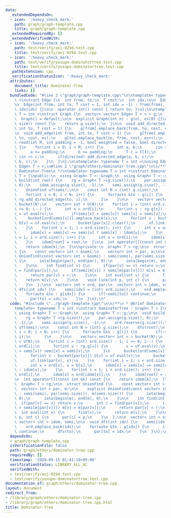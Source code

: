 ```yaml
---
data:
  _extendedDependsOn:
  - icon: ':heavy_check_mark:'
    path: graph/graph-template.cpp
    title: graph/graph-template.cpp
  _extendedRequiredBy: []
  _extendedVerifiedWith:
  - icon: ':heavy_check_mark:'
    path: test/verify/aoj-0294.test.cpp
    title: test/verify/aoj-0294.test.cpp
  - icon: ':heavy_check_mark:'
    path: test/verify/yosupo-dominatortree.test.cpp
    title: test/verify/yosupo-dominatortree.test.cpp
  _pathExtension: cpp
  _verificationStatusIcon: ':heavy_check_mark:'
  attributes:
    document_title: Dominator-Tree
    links: []
  bundledCode: "#line 2 \"graph/graph-template.cpp\"\n\ntemplate< typename T = int\
    \ >\nstruct Edge {\n  int from, to;\n  T cost;\n  int idx;\n\n  Edge() = default;\n\
    \n  Edge(int from, int to, T cost = 1, int idx = -1) : from(from), to(to), cost(cost),\
    \ idx(idx) {}\n\n  operator int() const { return to; }\n};\n\ntemplate< typename\
    \ T = int >\nstruct Graph {\n  vector< vector< Edge< T > > > g;\n  int es;\n\n\
    \  Graph() = default;\n\n  explicit Graph(int n) : g(n), es(0) {}\n\n  size_t\
    \ size() const {\n    return g.size();\n  }\n\n  void add_directed_edge(int from,\
    \ int to, T cost = 1) {\n    g[from].emplace_back(from, to, cost, es++);\n  }\n\
    \n  void add_edge(int from, int to, T cost = 1) {\n    g[from].emplace_back(from,\
    \ to, cost, es);\n    g[to].emplace_back(to, from, cost, es++);\n  }\n\n  void\
    \ read(int M, int padding = -1, bool weighted = false, bool directed = false)\
    \ {\n    for(int i = 0; i < M; i++) {\n      int a, b;\n      cin >> a >> b;\n\
    \      a += padding;\n      b += padding;\n      T c = T(1);\n      if(weighted)\
    \ cin >> c;\n      if(directed) add_directed_edge(a, b, c);\n      else add_edge(a,\
    \ b, c);\n    }\n  }\n};\n\ntemplate< typename T = int >\nusing Edges = vector<\
    \ Edge< T > >;\n#line 2 \"graph/others/dominator-tree.cpp\"\n\n/**\n * @brief\
    \ Dominator-Tree\n */\ntemplate< typename T = int >\nstruct DominatorTree : Graph<\
    \ T > {\npublic:\n  using Graph< T >::Graph;\n  using Graph< T >::g;\n\n  void\
    \ build(int root) {\n    rg = Graph< T >(g.size());\n    par.assign(g.size(),\
    \ 0);\n    idom.assign(g.size(), -1);\n    semi.assign(g.size(), -1);\n    ord.reserve(g.size());\n\
    \    UnionFind uf(semi);\n\n    const int N = (int) g.size();\n    dfs(root);\n\
    \    for(int i = 0; i < N; i++) {\n      for(auto &to : g[i]) {\n        if(~semi[i])\
    \ rg.add_directed_edge(to, i);\n      }\n    }\n\n    vector< vector< int > >\
    \ bucket(N);\n    vector< int > U(N);\n    for(int i = (int) ord.size() - 1; i\
    \ >= 0; i--) {\n      int x = ord[i];\n      for(int v : rg.g[x]) {\n        v\
    \ = uf.eval(v);\n        if(semi[x] > semi[v]) semi[x] = semi[v];\n      }\n \
    \     bucket[ord[semi[x]]].emplace_back(x);\n      for(int v : bucket[par[x]])\
    \ U[v] = uf.eval(v);\n      bucket[par[x]].clear();\n      uf.link(par[x], x);\n\
    \    }\n    for(int i = 1; i < ord.size(); i++) {\n      int x = ord[i], u = U[x];\n\
    \      idom[x] = semi[x] == semi[u] ? semi[x] : idom[u];\n    }\n    for(int i\
    \ = 1; i < ord.size(); i++) {\n      int x = ord[i];\n      idom[x] = ord[idom[x]];\n\
    \    }\n    idom[root] = root;\n  }\n\n  int operator[](const int &k) const {\n\
    \    return idom[k];\n  }\n\nprivate:\n  Graph< T > rg;\n\n  struct UnionFind\
    \ {\n    const vector< int > &semi;\n    vector< int > par, m;\n\n    explicit\
    \ UnionFind(const vector< int > &semi) : semi(semi), par(semi.size()), m(semi.size())\
    \ {\n      iota(begin(par), end(par), 0);\n      iota(begin(m), end(m), 0);\n\
    \    }\n\n    int find(int v) {\n      if(par[v] == v) return v;\n      int r\
    \ = find(par[v]);\n      if(semi[m[v]] > semi[m[par[v]]]) m[v] = m[par[v]];\n\
    \      return par[v] = r;\n    }\n\n    int eval(int v) {\n      find(v);\n  \
    \    return m[v];\n    }\n\n    void link(int p, int c) {\n      par[c] = p;\n\
    \    }\n  };\n\n  vector< int > ord, par;\n  vector< int > idom, semi;\n\n  void\
    \ dfs(int idx) {\n    semi[idx] = (int) ord.size();\n    ord.emplace_back(idx);\n\
    \    for(auto &to : g[idx]) {\n      if(~semi[to]) continue;\n      dfs(to);\n\
    \      par[to] = idx;\n    }\n  }\n};\n"
  code: "#include \"../graph-template.cpp\"\n\n/**\n * @brief Dominator-Tree\n */\n\
    template< typename T = int >\nstruct DominatorTree : Graph< T > {\npublic:\n \
    \ using Graph< T >::Graph;\n  using Graph< T >::g;\n\n  void build(int root) {\n\
    \    rg = Graph< T >(g.size());\n    par.assign(g.size(), 0);\n    idom.assign(g.size(),\
    \ -1);\n    semi.assign(g.size(), -1);\n    ord.reserve(g.size());\n    UnionFind\
    \ uf(semi);\n\n    const int N = (int) g.size();\n    dfs(root);\n    for(int\
    \ i = 0; i < N; i++) {\n      for(auto &to : g[i]) {\n        if(~semi[i]) rg.add_directed_edge(to,\
    \ i);\n      }\n    }\n\n    vector< vector< int > > bucket(N);\n    vector< int\
    \ > U(N);\n    for(int i = (int) ord.size() - 1; i >= 0; i--) {\n      int x =\
    \ ord[i];\n      for(int v : rg.g[x]) {\n        v = uf.eval(v);\n        if(semi[x]\
    \ > semi[v]) semi[x] = semi[v];\n      }\n      bucket[ord[semi[x]]].emplace_back(x);\n\
    \      for(int v : bucket[par[x]]) U[v] = uf.eval(v);\n      bucket[par[x]].clear();\n\
    \      uf.link(par[x], x);\n    }\n    for(int i = 1; i < ord.size(); i++) {\n\
    \      int x = ord[i], u = U[x];\n      idom[x] = semi[x] == semi[u] ? semi[x]\
    \ : idom[u];\n    }\n    for(int i = 1; i < ord.size(); i++) {\n      int x =\
    \ ord[i];\n      idom[x] = ord[idom[x]];\n    }\n    idom[root] = root;\n  }\n\
    \n  int operator[](const int &k) const {\n    return idom[k];\n  }\n\nprivate:\n\
    \  Graph< T > rg;\n\n  struct UnionFind {\n    const vector< int > &semi;\n  \
    \  vector< int > par, m;\n\n    explicit UnionFind(const vector< int > &semi)\
    \ : semi(semi), par(semi.size()), m(semi.size()) {\n      iota(begin(par), end(par),\
    \ 0);\n      iota(begin(m), end(m), 0);\n    }\n\n    int find(int v) {\n    \
    \  if(par[v] == v) return v;\n      int r = find(par[v]);\n      if(semi[m[v]]\
    \ > semi[m[par[v]]]) m[v] = m[par[v]];\n      return par[v] = r;\n    }\n\n  \
    \  int eval(int v) {\n      find(v);\n      return m[v];\n    }\n\n    void link(int\
    \ p, int c) {\n      par[c] = p;\n    }\n  };\n\n  vector< int > ord, par;\n \
    \ vector< int > idom, semi;\n\n  void dfs(int idx) {\n    semi[idx] = (int) ord.size();\n\
    \    ord.emplace_back(idx);\n    for(auto &to : g[idx]) {\n      if(~semi[to])\
    \ continue;\n      dfs(to);\n      par[to] = idx;\n    }\n  }\n};\n"
  dependsOn:
  - graph/graph-template.cpp
  isVerificationFile: false
  path: graph/others/dominator-tree.cpp
  requiredBy: []
  timestamp: '2020-09-15 01:41:10+09:00'
  verificationStatus: LIBRARY_ALL_AC
  verifiedWith:
  - test/verify/aoj-0294.test.cpp
  - test/verify/yosupo-dominatortree.test.cpp
documentation_of: graph/others/dominator-tree.cpp
layout: document
redirect_from:
- /library/graph/others/dominator-tree.cpp
- /library/graph/others/dominator-tree.cpp.html
title: Dominator-Tree
---
```

